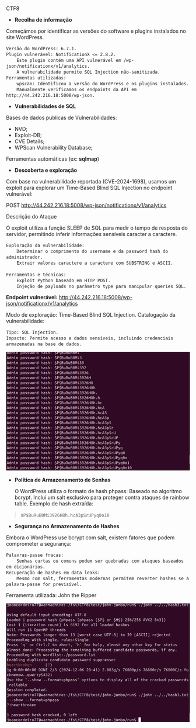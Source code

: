 CTF8

- **Recolha de informação**

Começámos por identificar as versões do software e plugins instalados no site WordPress.

    Versão do WordPress: 6.7.1.
    Plugin vulnerável: NotificationX <= 2.8.2.
        Este plugin contém uma API vulnerável em /wp-json/notificationx/v1/analytics.
        A vulnerabilidade permite SQL Injection não-sanitizada.
    Ferramentas utilizadas:
        wpscan: Identificou a versão do WordPress e os plugins instalados.
        Manualmente verificamos os endpoints da API em http://44.242.216.18:5008/wp-json.

* **Vulnerabilidades de SQL**

Bases de dados publicas de Vulnerabilidades:
-   NVD;
-   Exploit-DB;
-   CVE Details;
-   WPScan Vulnerability Database;

Ferramentas automáticas (ex: **sqlmap**)

- **Descoberta e exploração**

Com base na vulnerabilidade reportada (CVE-2024-1698), usamos um exploit para explorar um Time-Based Blind SQL Injection no endpoint vulnerável:

POST http://44.242.216.18:5008/wp-json/notificationx/v1/analytics

Descrição do Ataque

O exploit utiliza a função SLEEP de SQL para medir o tempo de resposta do servidor, permitindo inferir informações sensíveis caracter a caractere.

    Exploração da vulnerabilidade:
        Determinar o comprimento do username e da password hash do administrador.
        Extrair valores caractere a caractere com SUBSTRING e ASCII.

    Ferramentas e técnicas:
        Exploit Python baseado em HTTP POST.
        Injeção de payloads no parâmetro type para manipular queries SQL.

**Endpoint vulnerável:**
http://44.242.216.18:5008/wp-json/notificationx/v1/analytics

Modo de exploração: Time-Based Blind SQL Injection.
Catalogação da vulnerabilidade:

    Tipo: SQL Injection.
    Impacto: Permite acesso a dados sensíveis, incluindo credenciais armazenadas na base de dados.

![1.1](1.png)

- **Política de Armazenamento de Senhas**

    O WordPress utiliza o formato de hash phpass:
        Baseado no algoritmo bcrypt.
        Inclui um salt exclusivo para proteger contra ataques de rainbow table.
    Exemplo de hash extraída:

> `$P$BuRuB0Mi3926H8h.hcA3pSrUPyq0o10`

- **Segurança no Armazenamento de Hashes**

Embora o WordPress use bcrypt com salt, existem fatores que podem comprometer a segurança:

    Palavras-passe fracas:
        Senhas curtas ou comuns podem ser quebradas com ataques baseados em dicionários.
    Recuperação de hashes em data leaks:
        Mesmo com salt, ferramentas modernas permitem reverter hashes se a palavra-passe for previsível.

Ferramenta utilizada: John the Ripper

![1.2](2.png)

